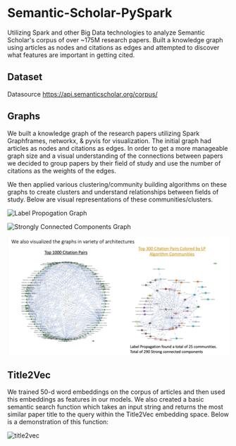 # Semantic-Scholar-PySpark

Utilizing Spark and other Big Data technologies to analyze Semantic Scholar's corpus of over ~175M research papers. Built a knowledge graph using articles as nodes and citations as edges and attempted to discover what features are important in getting cited. 

## Dataset
Datasource https://api.semanticscholar.org/corpus/

## Graphs

We built a knowledge graph of the research papers utilizing Spark Graphframes, networkx, & pyvis for visualization. The initial graph had articles as nodes and citations as edges. In order to get a more manageable graph size and a visual understanding of the connections between papers we decided to group papers by their field of study and use the number of citations as the weights of the edges.

We then applied various clustering/community building algorithms on these graphs to create clusters and understand relationships between fields of study. Below are visual representations of these communities/clusters.

![Label Propogation Graph](images_gifs/LabelPropogation_Graph.gif)

![Strongly Connected Components Graph](images_gifs/SC_components_gif.gif)

![results](images_gifs/networkx_visuals.png)

## Title2Vec

We trained 50-d word embeddings on the corpus of articles and then used this embeddings as features in our models. We also created a basic semantic search function which takes an input string and returns the most similar paper title to the query within the Title2Vec embedding space. Below is a demonstration of this function:

![title2vec](images_gifs/short_title2vec.gif)
